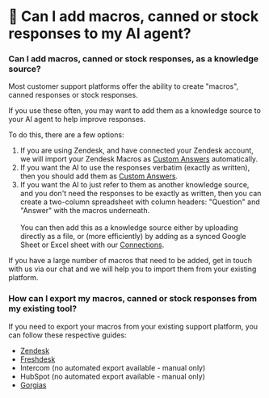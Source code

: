 # 🥫 Can I add macros, canned or stock responses to my AI agent?

### Can I add macros, canned or stock responses, as a knowledge source?

Most customer support platforms offer the ability to create "macros", canned responses or stock responses.

If you use these often, you may want to add them as a knowledge source to your AI agent to help improve responses.

To do this, there are a few options:

1. If you are using Zendesk, and have connected your Zendesk account, we will import your Zendesk Macros as [Custom Answers](../../features/improve/#custom-answers) automatically.
2. If you want the AI to use the responses verbatim (exactly as written), then you should add them as [Custom Answers](../../features/improve/#how-do-i-create-a-custom-answer).
3. If you want the AI to just refer to them as another knowledge source, and you don't need the responses to be exactly as written, then you can create a two-column spreadsheet with column headers: "Question" and "Answer" with the macros underneath. \
   \
   You can then add this as a knowledge source either by uploading directly as a file, or (more efficiently) by adding as a synced Google Sheet or Excel sheet with our [Connections](../../features/connections/).

If you have a large number of macros that need to be added, get in touch with us via our chat and we will help you to import them from your existing platform.

### How can I export my macros, canned or stock responses from my existing tool?

If you need to export your macros from your existing support platform, you can follow these respective guides:

* [Zendesk](https://support.zendesk.com/hc/en-us/community/posts/4409506817178-How-to-export-Zendesk-macros-into-a-spreadsheet)
* [Freshdesk](https://partnersupport.freshworks.com/support/solutions/articles/50000004892-exporting-importing-canned-responses)
* Intercom (no automated export available - manual only)
* HubSpot (no automated export available - manual only)
* [Gorgias](https://docs.gorgias.com/en-US/import-and-export-macros-207786)
